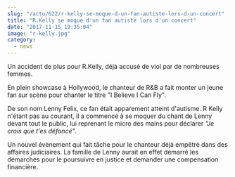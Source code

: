 ```yaml
--- 
slug: "/actu/622/r-kelly-se-moque-d-un-fan-autiste-lors-d-un-concert"
title: "R.Kelly se moque d'un fan autiste lors d'un concert"
date: "2017-11-15 19:35:04"
image: "r-kelly.jpg"
category:
  - news
---
```

<p>Un accident de plus pour R.Kelly, déjà accusé de viol par de nombreuses femmes.</p>

<p>En plein showcase à Hollywood, le chanteur de R&B a fait monter un jeune fan sur scène pour chanter le titre "I Believe I Can Fly".</p>

<p>De son nom Lenny Felix, ce fan était apparement atteint d'autisme. R Kelly n'étant pas au courant, il a commencé à se moquer du chant de Lenny devant tout le public, lui reprenant le micro des mains pour déclarer <em>"Je crois que t'es défoncé"</em>.</p>

<p>Un nouvel évènement qui fait tâche pour le chanteur déjà empêtré dans des affaires judiciaires. La famille de Lenny aurait en effet démarré les démarches pour le poursuivre en justice et demander une compensation financière.</p>